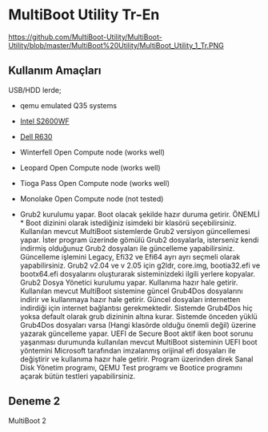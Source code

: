 # MultiBoot Utility Tr-En

https://github.com/MultiBoot-Utility/MultiBoot-Utility/blob/master/MultiBoot%20Utility/MultiBoot_Utility_1_Tr.PNG

## Kullanım Amaçları

USB/HDD lerde;

* qemu emulated Q35 systems
* [Intel S2600WF](https://trmm.net/S2600wf)
* [Dell R630](https://trmm.net/NERF)
* Winterfell Open Compute node (works well)
* Leopard Open Compute node (works well)
* Tioga Pass Open Compute node (works well)
* Monolake Open Compute node (not tested)

* Grub2 kurulumu yapar. Boot olacak şekilde hazır duruma getirir.
 ÖNEMLİ * Boot dizinini olarak istediğiniz isimdeki bir klasörü seçebilirsiniz.
Kullanılan mevcut MultiBoot sistemlerde Grub2 versiyon güncellemesi yapar.
İster program üzerinde gömülü Grub2 dosyalarla, isterseniz kendi indirmiş olduğunuz Grub2 dosyaları ile güncelleme yapabilirsiniz.
Güncelleme işlemini Legacy, Efi32 ve Efi64 ayrı ayrı seçmeli olarak yapabilirsiniz.
Grub2 v2.04 ve v 2.05 için g2ldr, core.img, bootia32.efi ve bootx64.efi dosyalarını oluşturarak sisteminizdeki ilgili yerlere kopyalar.
Grub2 Dosya Yönetici kurulumu yapar. Kullanıma hazır hale getirir.
Kullanılan mevcut MultiBoot sistemine güncel Grub4Dos dosyalarını indirir ve kullanmaya hazır hale getirir.
Güncel dosyaları internetten indirdiği için internet bağlantısı gerekmektedir.
Sistemde Grub4Dos hiç yoksa default olarak grub dizininin altına kurar.
Sistemde önceden yüklü Grub4Dos dosyaları varsa (Hangi klasörde olduğu önemli değil) üzerine yazarak güncelleme yapar.
UEFI de Secure Boot aktif iken boot sorunu yaşanması durumunda kullanılan mevcut MultiBoot sisteminin UEFI boot yöntemini Microsoft tarafından imzalanmış orijinal efi dosyaları ile değiştirir ve kullanıma hazır hale getirir.
Program üzerinden direk Sanal Disk Yönetim programı, QEMU Test programı ve Bootice programını açarak bütün testleri yapabilirsiniz.

## Deneme 2

MultiBoot 2